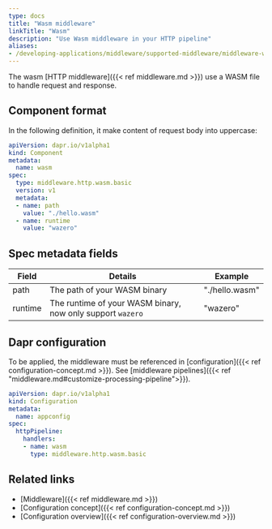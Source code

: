```yaml
---
type: docs
title: "Wasm middleware"
linkTitle: "Wasm"
description: "Use Wasm middleware in your HTTP pipeline"
aliases:
- /developing-applications/middleware/supported-middleware/middleware-wasm/
---
```


The wasm [HTTP middleware]({{< ref middleware.md >}}) use a WASM file to handle request and response.

## Component format

In the following definition, it make content of request body into uppercase:

```yaml
apiVersion: dapr.io/v1alpha1
kind: Component
metadata:
  name: wasm
spec:
  type: middleware.http.wasm.basic
  version: v1
  metadata:
  - name: path
    value: "./hello.wasm"
  - name: runtime
    value: "wazero"
```

## Spec metadata fields

| Field | Details | Example |
|-------|---------|---------|
| path | The path of your WASM binary | "./hello.wasm" |
| runtime | The runtime of your WASM binary, now only support `wazero` | "wazero" |


## Dapr configuration

To be applied, the middleware must be referenced in [configuration]({{< ref configuration-concept.md >}}). See [middleware pipelines]({{< ref "middleware.md#customize-processing-pipeline">}}).

```yaml
apiVersion: dapr.io/v1alpha1
kind: Configuration
metadata:
  name: appconfig
spec:
  httpPipeline:
    handlers:
    - name: wasm
      type: middleware.http.wasm.basic
```

## Related links

- [Middleware]({{< ref middleware.md >}})
- [Configuration concept]({{< ref configuration-concept.md >}})
- [Configuration overview]({{< ref configuration-overview.md >}})
